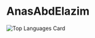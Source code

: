 # AnasAbdElazim
![Top Languages Card](https://github-readme-stats.vercel.app/api/top-langs/?username=shinokada&layout=compact)
